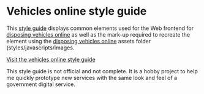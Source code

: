 Vehicles online style guide
===========================

This [style guide](http://vehicles-online-style-guide.bitballoon.com/) displays common elements used for the Web frontend for [disposing vehicles online](https://github.com/dvla/vehicles-online) as well as the mark-up required to recreate the element using the [disposing vehicles online](https://github.com/dvla/vehicles-online) assets folder (styles/javascripts/images.

[Visit the vehicles online style guide](http://vehicles-online-style-guide.bitballoon.com/)

This style guide is not official and not complete. It is a hobby project to help me quickly prototype new services with the same look and feel of a government digital service.
